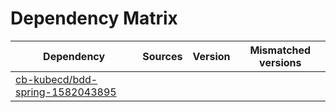 # Dependency Matrix

Dependency | Sources | Version | Mismatched versions
---------- | ------- | ------- | -------------------
[cb-kubecd/bdd-spring-1582043895](https://github.com/cb-kubecd/bdd-spring-1582043895.git) |  | []() | 
